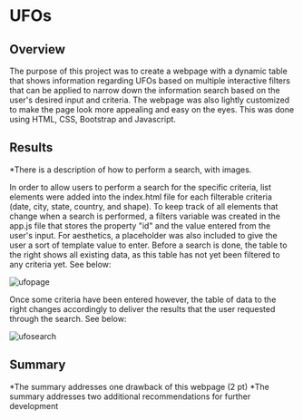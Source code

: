 # UFOs

## Overview
The purpose of this project was to create a webpage with a dynamic table that shows information regarding UFOs based on multiple interactive filters that can be applied to narrow down the information search based on the user's desired input and criteria. The webpage was also lightly customized to make the page look more appealing and easy on the eyes. This was done using HTML, CSS, Bootstrap and Javascript.


## Results
*There is a description of how to perform a search, with images.

In order to allow users to perform a search for the specific criteria, list elements were added into the index.html file for each filterable criteria (date, city, state, country, and shape). To keep track of all elements that change when a search is performed, a filters variable was created in the app.js file that stores the property "id" and the value entered from the user's input. For aesthetics, a placeholder was also included to give the user a sort of template value to enter. Before a search is done, the table to the right shows all existing data, as this table has not yet been filtered to any criteria yet. See below:

![ufopage](ufo_page.png) 

Once some criteria have been entered however, the table of data to the right changes accordingly to deliver the results that the user requested through the search. See below:

![ufosearch](ufo_search.png) 



## Summary
*The summary addresses one drawback of this webpage (2 pt)
*The summary addresses two additional recommendations for further development
